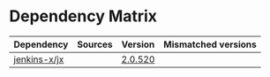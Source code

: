 # Dependency Matrix

Dependency | Sources | Version | Mismatched versions
---------- | ------- | ------- | -------------------
[jenkins-x/jx](https://github.com/jenkins-x/jx) |  | [2.0.520](https://github.com/jenkins-x/jx/releases/tag/v2.0.520) | 
